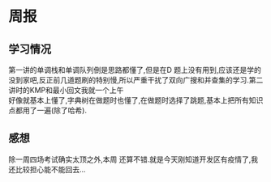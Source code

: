 # 周报

## 学习情况
  第一讲的单调栈和单调队列倒是思路都懂了,但是在D 题上没有用到,应该还是学的没到家吧,反正前几道题刷的特别慢,所以严重干扰了双向广搜和并查集的学习.第二讲时的KMP和最小回文我就一个上午\
  好像就基本上懂了,字典树在做题时也懂了,在做题时选择了跳题,基本上把所有知识点都用了一遍(除了哈希).
  
## 感想
  除一周四场考试确实太顶之外,本周 还算不错.就是今天刚知道开发区有疫情了,我还比较担心能不能回去...

